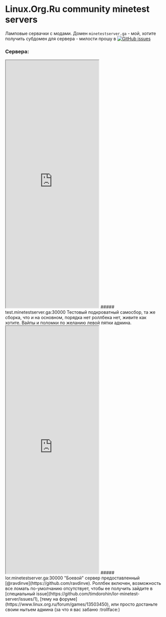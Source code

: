 # Linux.Org.Ru community minetest servers

Ламповые сервачки с модами. Домен `minetestserver.ga` - мой, хотите получить субдомен для сервера - милости прошу в [![GitHub issues](https://img.shields.io/github/issues-raw/timdorohin/lor-minetest-server.svg)](https://github.com/timdorohin/lor-minetest-server/issues)

### Сервера:

<iframe height="800" src="http://mtstat.us.openode.io/test.minetestserver.ga:30000"></iframe>
##### test.minetestserver.ga:30000
Тестовый подкроватный самосбор, та же сборка, что и на основном, порядка нет роллбека нет, живите как хотите. Вайпы и поломки по желанию левой пятки админа.

<iframe height="800" src="http://mtstat.us.openode.io/lor.minetestserver.ga:30000"></iframe>
##### lor.minetestserver.ga:30000
"Боевой" сервер предоставленный [@ravdinve](https://github.com/ravdinve). Роллбек включен, возможность все ломать по-умолчанию отсутствует, чтобы ее получить зайдите в [специальный issue](https://github.com/timdorohin/lor-minetest-server/issues/1), [тему на форуме](https://www.linux.org.ru/forum/games/13503450), или просто достаньте своим нытьем админа (за что я вас забаню :trollface:)
